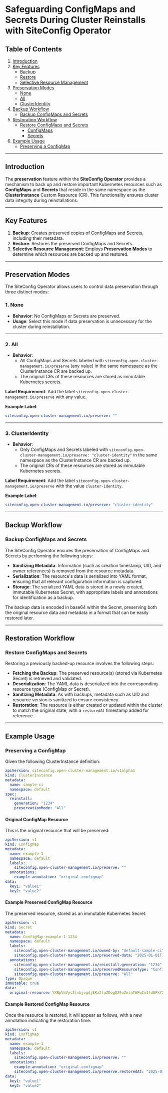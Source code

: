 # Safeguarding ConfigMaps and Secrets During Cluster Reinstalls with SiteConfig Operator

## Table of Contents

1. [Introduction](#introduction)
2. [Key Features](#key-features)
   - [Backup](#backup)
   - [Restore](#restore)
   - [Selective Resource Management](#selective-resource-management)
3. [Preservation Modes](#preservation-modes)
   - [None](#none)
   - [All](#all)
   - [ClusterIdentity](#clusteridentity)
4. [Backup Workflow](#backup-workflow)
   - [Backup ConfigMaps and Secrets](#backup-configmaps-and-secrets)
5. [Restoration Workflow](#restoration-workflow)
   - [Restore ConfigMaps and Secrets](#restore-configmaps-and-secrets)
     - [ConfigMaps](#configmaps)
     - [Secrets](#secrets)
6. [Example Usage](#example-usage)
   - [Preserving a ConfigMap](#preserving-a-configmap)

---

## Introduction

The **preservation** feature within the **SiteConfig Operator** provides a mechanism to back up and restore important
Kubernetes resources such as **ConfigMaps** and **Secrets** that reside in the same namespace as the
**ClusterInstance** Custom Resource (CR). This functionality ensures cluster data integrity during reinstallations.

---

## Key Features

1. **Backup**: Creates preserved copies of ConfigMaps and Secrets, including their metadata.
2. **Restore**: Restores the preserved ConfigMaps and Secrets.
3. **Selective Resource Management**: Employs **Preservation Modes** to determine which resources are backed up and
   restored.

---

## Preservation Modes

The SiteConfig Operator allows users to control data preservation through three distinct modes:

### 1. **None**
- **Behavior**: No ConfigMaps or Secrets are preserved.
- **Usage**: Select this mode if data preservation is unnecessary for the cluster during reinstallation.

---

### 2. **All**
- **Behavior**:
  - All ConfigMaps and Secrets labeled with `siteconfig.open-cluster-management.io/preserve` (any value) in the same
    namespace as the ClusterInstance CR are backed up.
  - The original CRs of these resources are stored as immutable Kubernetes secrets.

**Label Requirement**: Add the label `siteconfig.open-cluster-management.io/preserve` with any value.

**Example Label**:
```yaml
siteconfig.open-cluster-management.io/preserve: ""
```

---

### 3. **ClusterIdentity**
- **Behavior**:
  - Only ConfigMaps and Secrets labeled with `siteconfig.open-cluster-management.io/preserve: "cluster-identity"` in
    the same namespace as the ClusterInstance CR are backed up.
  - The original CRs of these resources are stored as immutable Kubernetes secrets.

**Label Requirement**: Add the label `siteconfig.open-cluster-management.io/preserve` with the value `cluster-identity`.

**Example Label**:
```yaml
siteconfig.open-cluster-management.io/preserve: "cluster-identity"
```

---

## Backup Workflow

### Backup ConfigMaps and Secrets

The SiteConfig Operator ensures the preservation of ConfigMaps and Secrets by performing the following steps:
- **Sanitizing Metadata**: Information (such as creation timestamp, UID, and owner references) is removed from
  the resource metadata.
- **Serialization**: The resource's data is serialized into YAML format, ensuring that all relevant configuration
  information is captured.
- **Storage**: The serialized YAML data is stored in a newly created, immutable Kubernetes Secret, with appropriate labels
  and annotations for identification as a backup.

The backup data is encoded in base64 within the Secret, preserving both the original resource data and metadata in a
format that can be easily restored later.

---

## Restoration Workflow

### Restore ConfigMaps and Secrets

Restoring a previously backed-up resource involves the following steps:
- **Fetching the Backup**: The preserved resource(s) (stored via Kubernetes Secret) is retrieved and validated.
- **Deserialization**: The YAML data is deserialized into the corresponding resource type (ConfigMap or Secret).
- **Sanitizing Metadata**: As with backups, metadata such as UID and resource version is sanitized to ensure consistency.
- **Restoration**: The resource is either created or updated within the cluster to match the original state, with a
  `restoredAt` timestamp added for reference.

---

## Example Usage

### Preserving a ConfigMap

Given the following ClusterInstance definition:

```yaml
apiVersion: siteconfig.open-cluster-management.io/v1alpha1
kind: ClusterInstance
metadata:
  name: sample-ci
  namespace: default
spec:
  reinstall:
    generation: "1234"
    preservationMode: "All"
```

#### Original ConfigMap Resource

This is the original resource that will be preserved:

```yaml
apiVersion: v1
kind: ConfigMap
metadata:
  name: example-1
  namespace: default
  labels:
    siteconfig.open-cluster-management.io/preserve: ""
  annotations:
    example-annotation: "original-configmap"
data:
  key1: "value1"
  key2: "value2"
```


#### Example Preserved ConfigMap Resource

The preserved resource, stored as an immutable Kubernetes Secret:

```yaml
apiVersion: v1
kind: Secret
metadata:
  name: ConfigMap-example-1-1234
  namespace: default
  labels:
    siteconfig.open-cluster-management.io/owned-by: "default-sample-ci"
    siteconfig.open-cluster-management.io/preserved-data: "2025-01-01T10:00:00Z"
  annotations:
    siteconfig.open-cluster-management.io/reinstall.generation: "1234"
    siteconfig.open-cluster-management.io/preservedResourceType: "ConfigMap"
    siteconfig.open-cluster-management.io/preserve: "All"
type: Opaque
immutable: true
data:
  original-resource: YXBpVmVyc2lvbjogdjEKa2luZDogQ29uZmlnTWFwCm1ldGFkYXRhOgogIG5hbWU6IGV4YW1wbGUtMQogIG5hbWVzcGFjZTogZGVmYXVsdAogIGxhYmVsczoKICAgIHNpdGVjb25maWcub3Blbi1jbHVzdGVyLW1hbmFnZW1lbnQuaW8vcHJlc2VydmU6ICIiCiAgYW5ub3RhdGlvbnM6CiAgICBleGFtcGxlLWFubm90YXRpb246ICJvcmlnaW5hbC1jb25maWdtYXAiCmRhdGE6CiAga2V5MTogInZhbHVlMSIKICBrZXkyOiAidmFsdWUyIg==
```

#### Example Restored ConfigMap Resource

Once the resource is restored, it will appear as follows, with a new annotation indicating the restoration time:

```yaml
apiVersion: v1
kind: ConfigMap
metadata:
  name: example-1
  namespace: default
  labels:
    siteconfig.open-cluster-management.io/preserve: ""
  annotations:
    example-annotation: "original-configmap"
    siteconfig.open-cluster-management.io/preserve.restoredAt: "2025-01-01T11:00:00Z"
data:
  key1: "value1"
  key2: "value2"
```
